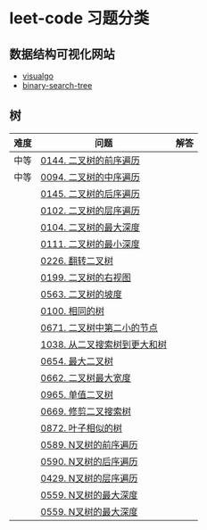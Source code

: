 # leet-code 习题分类

## 数据结构可视化网站

- [visualgo](https://visualgo.net/zh/)
- [binary-search-tree](http://btv.melezinek.cz/binary-search-tree.html)

## 树

|难度|问题|解答|
|------|------|------|
|中等|[0144. 二叉树的前序遍历](https://leetcode-cn.com/problems/binary-tree-preorder-traversal/)|[]()|
|中等|[0094. 二叉树的中序遍历](https://leetcode-cn.com/problems/binary-tree-inorder-traversal/)|[]()|
||[0145. 二叉树的后序遍历](https://leetcode-cn.com/problems/binary-tree-postorder-traversal/)|[]()|
||[0102. 二叉树的层序遍历](https://leetcode-cn.com/problems/binary-tree-level-order-traversal/)|[]()|
||[0104. 二叉树的最大深度](https://leetcode-cn.com/problems/maximum-depth-of-binary-tree/)|[]()|
||[0111. 二叉树的最小深度](https://leetcode-cn.com/problems/minimum-depth-of-binary-tree/)|[]()|
||[0226. 翻转二叉树](https://leetcode-cn.com/problems/invert-binary-tree/)|[]()|
||[0199. 二叉树的右视图](https://leetcode-cn.com/problems/binary-tree-right-side-view/)|[]()|
||[0563. 二叉树的坡度](https://leetcode-cn.com/problems/binary-tree-tilt/)|[]()|
||[0100. 相同的树](https://leetcode-cn.com/problems/same-tree/)|[]()|
||[0671. 二叉树中第二小的节点](https://leetcode-cn.com/problems/second-minimum-node-in-a-binary-tree/)|[]()|
||[1038. 从二叉搜索树到更大和树](https://leetcode-cn.com/problems/binary-search-tree-to-greater-sum-tree/)|[]()|
||[0654. 最大二叉树](https://leetcode-cn.com/problems/maximum-binary-tree/)|[]()|
||[0662. 二叉树最大宽度](https://leetcode-cn.com/problems/maximum-width-of-binary-tree/)|[]()|
||[0965. 单值二叉树](https://leetcode-cn.com/problems/univalued-binary-tree/)|[]()|
||[0669. 修剪二叉搜索树](https://leetcode-cn.com/problems/trim-a-binary-search-tree/)|[]()|
||[0872. 叶子相似的树](https://leetcode-cn.com/problems/leaf-similar-trees/)|[]()|
||[0589. N叉树的前序遍历](https://leetcode-cn.com/problems/n-ary-tree-preorder-traversal/)|[]()|
||[0590. N叉树的后序遍历](https://leetcode-cn.com/problems/n-ary-tree-postorder-traversal/)|[]()|
||[0429. N叉树的层序遍历](https://leetcode-cn.com/problems/n-ary-tree-level-order-traversal/)|[]()|
||[0559. N叉树的最大深度](https://leetcode-cn.com/problems/maximum-depth-of-n-ary-tree/)|[]()|
||[0559. N叉树的最大深度](https://leetcode-cn.com/problems/maximum-depth-of-n-ary-tree/)|[]()|

